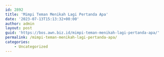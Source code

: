```yaml
---
id: 2892
title: 'Mimpi Teman Menikah Lagi Pertanda Apa'
date: '2023-07-13T15:13:32+00:00'
author: admin
layout: post
guid: 'https://bos.awn.biz.id/mimpi-teman-menikah-lagi-pertanda-apa/'
permalink: /mimpi-teman-menikah-lagi-pertanda-apa/
categories:
    - Uncategorized
---
```


